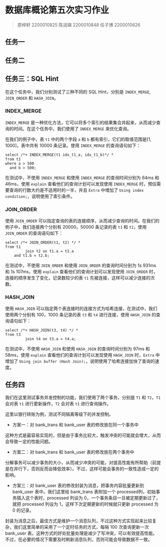 # 数据库概论第五次实习作业

> 原梓轩 2200010825
> 陈润璘 2200010848
> 任子博 2200010626

## 任务一

## 任务二

## 任务三：SQL Hint

在这个任务中，我们分别测试了三种不同的 SQL Hint，分别是 `INDEX_MERGE`, `JOIN_ORDER` 和 `HASH_JOIN`。

### INDEX_MERGE

`INDEX_MERGE` 是一种优化方法，它可以将多个索引的结果集合并起来，从而减少查询的时间。在这个任务中，我们使用了 `INDEX_MERGE` 来优化查询。

在我们的例子中，表 `t1` 中的两个字段 `a` 和 `b` 都有索引，它们的取值范围是[1, 1000]，表中共有 10000 条记录。使用 `INDEX_MERGE` 的查询语句如下：

```mysql
select /*+ INDEX_MERGE(t1 idx_t1_a, idx_t1_b)*/ *
from t1
where a > 500
  and b > 500;
```

在测试中，不使用 `INDEX_MERGE` 和使用 `INDEX_MERGE` 的查询时间分别为 64ms 和 46ms，使用 `explain` 查看他们的查询计划可以发现使用 `INDEX_MERGE` 时，预估需要查询的行数大约是不适用时的一半，并且 `Extra` 中增加了 `Using index condition;`，说明使用了索引条件。

### JOIN_ORDER

使用 `JOIN_ORDER` 可以指定查询的表的连接顺序，从而减少查询的时间。在我们的例子中，我们连接两个分别有 20000，50000 条记录的表 `t1` 和 `t2`，使用 `JOIN_ORDER` 的查询语句如下：

```mysql
select /*+ JOIN_ORDER(t1, t2) */ *
from t1
         join t2 on t1.a = t2.a
    and t1.b = t2.b;
```

在测试中，不使用 `JOIN_ORDER` 和使用 `JOIN_ORDER` 的查询时间分别为 1s 931ms 和 1s 107ms，使用 `explain` 查看他们的查询计划可以发现使用 `JOIN_ORDER` 时，连接的顺序发生了变化，记录数较少的表 `t1` 先被连接，这样可以减少连接的次数。

### HASH_JOIN

使用 `HASH_JOIN` 可以指定两个表连接时的连接方式为哈希连接，在测试中，我们使用两个分别有 100，1000 条记录的表 `t3` 和 `t4` 进行连接，使用 `HASH_JOIN` 的查询语句如下：

```mysql
select /*+ HASH_JOIN(t3, t4) */ *
from t3
         join t4 on t3.a = t4.a;
```

在测试中，不使用 `HASH_JOIN` 和使用 `HASH_JOIN` 的查询时间分别为 97ms 和 58ms，使用 `explain` 查看他们的查询计划可以发现使用 `HASH_JOIN` 时，`Extra` 中增加了 `Using join buffer (Hash Join);`，说明使用了哈希连接加快了查询的速度。

## 任务四

我们在这里测试事务并发控制的功能，我们使用了两个事务，分别是 `T1` 和 `T2`，`T1` 会对表 `t1` 进行更新操作，`T2` 会对表 `t1` 进行查询操作。

这里以银行转账为例，测试不同隔离等级下的并发控制。

- 方案一：对 bank_trans 和 bank_user 表的修改放在同一个事务中

这种方式是最容易实现的，但是由于事务比较大，触发冲突的可能就会增大，从而会导致一定的性能问题。

- 方案二：对 bank_trans 和 bank_user 表的修改放在两个事务中

分解事务可以减少事务的大小，从而减少冲突的可能，对提高性能有所帮助（前提是在并行下，否则反而会降低效率）。不过，这样可能会事务的一致性造成一定的影响。

- 方案三：对 bank_user 表的修改封装为消息，把事务内容批量更新到 bank_user 表中。我们这里给 bank_trans 表附加一个 processed列，初始事务插入这个表时，processed 列设为 0，一个事务条目一旦被定期更新过了，就把 processed 列设为 1，这样下次定期更新的时候就只更新 processed 为 0 的记录。

封装为消息之后，最佳方式是维护一个消息队列，不过这种方式实现起来比较复杂，我们这里简单的采用了一个定时任务的方式，每隔 100 次查询更新一次 bank_user 表。这种方式的好处批量处理是减少了写冲突，可以有效提高性能。不过，在必要的情况下需要及时刷新消息队列，否则可能会导致数据不一致。
